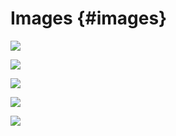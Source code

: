 # Images {#images}

![](symbols/apple&.png)

![](symbols/apple#.png)

![](symbols/apple%.png)

![](symbols/apple`.png)

![](symbols/apple^.png)
